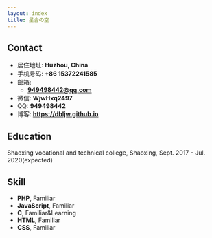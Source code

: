 ```yaml
---
layout: index
title: 星合の空
---
```

## Contact

- 居住地址: **Huzhou, China**
- 手机号码: **+86 15372241585**
- 邮箱:
  - **949498442@qq.com**
- 微信: **WjwHxq2497**
- QQ: **949498442**
- 博客: **<https://dbljw.github.io>**

## Education

Shaoxing vocational and technical college, Shaoxing, Sept. 2017 - Jul. 2020(expected)

## Skill

- **PHP**, Familiar
- **JavaScript**, Familiar
- **C**, Familiar&Learning
- **HTML**, Familiar
- **CSS**, Familiar

  
